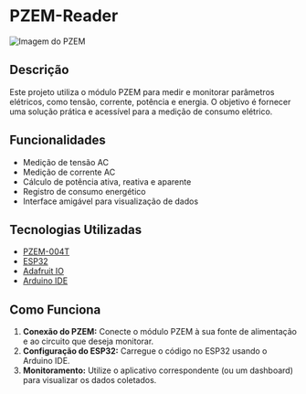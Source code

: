 # PZEM-Reader

![Imagem do PZEM](https://cdn.awsli.com.br/600x700/2599/2599375/produto/216438508da6a28666c.jpg)
## Descrição

Este projeto utiliza o módulo PZEM para medir e monitorar parâmetros elétricos, como tensão, corrente, potência e energia. O objetivo é fornecer uma solução prática e acessível para a medição de consumo elétrico.

## Funcionalidades

- Medição de tensão AC
- Medição de corrente AC
- Cálculo de potência ativa, reativa e aparente
- Registro de consumo energético
- Interface amigável para visualização de dados

## Tecnologias Utilizadas

- [PZEM-004T](https://www.baudaeletronica.com.br/produto/modulo-de-monitoramento-eletrico-multifuncao-pzem-004t.html)
- [ESP32](https://www.espressif.com/en/products/socs/esp32)
- [Adafruit IO](https://io.adafruit.com/)
- [Arduino IDE](https://www.arduino.cc/en/software)

## Como Funciona

1. **Conexão do PZEM:** Conecte o módulo PZEM à sua fonte de alimentação e ao circuito que deseja monitorar.
2. **Configuração do ESP32:** Carregue o código no ESP32 usando o Arduino IDE.
3. **Monitoramento:** Utilize o aplicativo correspondente (ou um dashboard) para visualizar os dados coletados.

